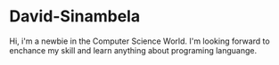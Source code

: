 # David-Sinambela
Hi, i'm a newbie in the Computer Science World. I'm looking forward to enchance my skill and learn anything about programing languange.
